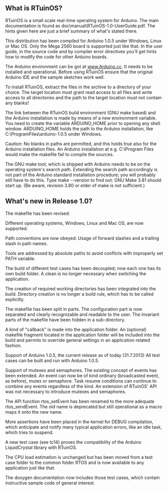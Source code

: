 What is RTuinOS?
----------------

RTuinOS is a small scale real-time operating system for Arduino. The main
documentation is found as doc\manual\RTuinOS-1.0-UserGuide.pdf. The hints
given here are just a brief summary of what's stated there.

This distribution has been compiled for Arduino 1.0.5 under Windows, Linux
or Mac OS. Only the Mega 2560 board is supported just like that. In the
user guide, in the source code and by compiler error directives you'll get
hints how to modify the code for other Arduino boards.

The Arduino environment can be got at www.Arduino.cc. It needs to be
installed and operational. Before using RTuinOS ensure that the original
Arduino IDE and the sample sketches work well.

To install RTuinOS, extract the files in the archive to a directory of
your choice. The target location must grant read access to all files and
write access to all directories and the path to the target location must
not contain any blanks!

The link between the RTuinOS build environment (GNU make based) and the
Arduino installation is made by means of a new environment variable. You
need to create the variable ARDUINO_HOME prior to opening any shell
window. ARDUINO_HOME holds the path to the Arduino installation, like
C:\ProgramFiles\arduino-1.0.5 under Windows.

Caution: No blanks in paths are permitted, and this holds true also for
the Arduino installation files. An Arduino installation at e.g.
C:\Program Files would make the makefile fail to compile the sources.

The GNU make tool, which is shipped with Arduino needs to be on the
operating system's search path. Extending the search path accordingly is
not part of the Arduino standard installation procedure; you will probably
still have to do this. Type make --version to find out: GNU Make 3.81
should start up. (Be aware, revision 3.80 or elder of make is not
sufficient.)


What's new in Release 1.0?
--------------------------

The makefile has been revised:

Different operating systems, Windows, Linux and Mac OS, are now
supported.

Path conventions are now obeyed: Usage of forward slashes and a trailing
slash in path names.

Tools are addressed by absolute paths to avoid conflicts with improperly
set PATH variable.

The build of different test cases has been decoupled; now each one has
its own build folder. A clean is no longer necessary when switching the
application.

The creation of required working directories has been integrated into
the build. Directory creation is no longer a build rule, which has to be
called explicitly.

The makefile has been split in parts. The configuration part is now
separated and clearly recognizable and readable to the user. The invariant
parts of the makefile have been hidden in a sub-directory.

A kind of "callback" is made into the application folder. An (optional)
makefile fragment located in the application folder will be included into
the build and permits to override general settings in an application
related fashion.


Support of Arduino 1.0.5, the current release as of today (31.7.2013)
  All test cases can be built and run with Arduino 1.0.5.

Support of mutexes and semaphores. The existing concept of events has been
extended. An event can now be of kind ordinary (broadcasted event, as
before), mutex or semaphore. Task resume conditions can continue to
combine any events regardless of the kind. An extension of RTuinOS' API
was not necessary to introduce mutexes and semaphores.

The API function rtos_setEvent has been renamed to the more adequate
rtos_sendEvent. The old name is deprecated but still operational as a
macro maps it onto the new name.

More assertions have been placed in the kernel for DEBUG compilation,
which anticipate and notify many typical application errors, like an idle
task, which tries to suspend.

A new test case (see tc14) proves the compatibility of the Arduino
LiquidCrystal library with RTuinOS.

The CPU load estimation is unchanged but has been moved from a test case
folder to the common folder RTOS and is now available to any application
just like that.

The doxygen documentation now includes those test cases, which contain
instructive sample code of general interest.
